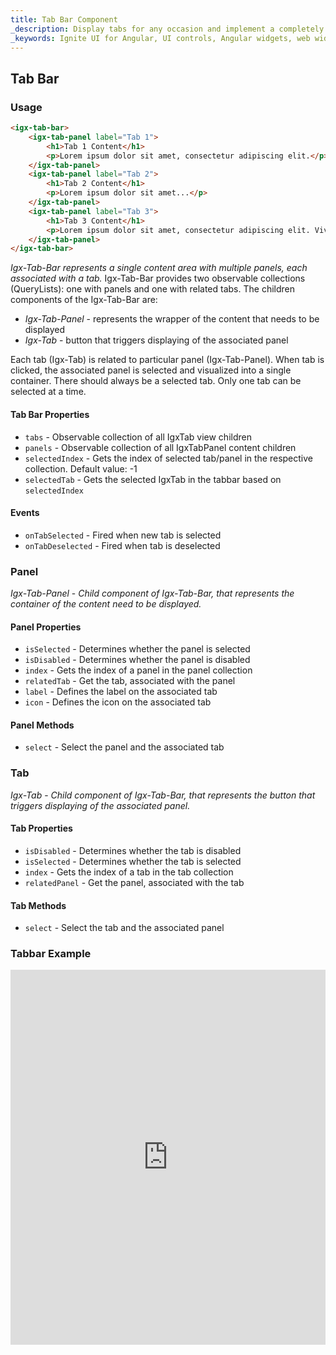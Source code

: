 ```yaml
---
title: Tab Bar Component
_description: Display tabs for any occasion and implement a completely tabbed user interface. These UI controls manage every aspect of your tabs’ appearance and behavior.
_keywords: Ignite UI for Angular, UI controls, Angular widgets, web widgets, UI widgets, Angular, Native Angular Components Suite, Native Angular Controls, Native Angular Components Library, Angular Tab Bar component, Angular Tab Bar controls
---
```


## Tab Bar

### Usage
```html
<igx-tab-bar>
    <igx-tab-panel label="Tab 1">
        <h1>Tab 1 Content</h1>
        <p>Lorem ipsum dolor sit amet, consectetur adipiscing elit.</p>
    </igx-tab-panel>
    <igx-tab-panel label="Tab 2">
        <h1>Tab 2 Content</h1>
        <p>Lorem ipsum dolor sit amet...</p>
    </igx-tab-panel>
    <igx-tab-panel label="Tab 3">
        <h1>Tab 3 Content</h1>
        <p>Lorem ipsum dolor sit amet, consectetur adipiscing elit. Vivamus vitae malesuada odio.</p>
    </igx-tab-panel>
</igx-tab-bar>
```

_Igx-Tab-Bar represents a single content area with multiple panels, each associated with a tab._
Igx-Tab-Bar provides two observable collections (QueryLists): one with panels and one with related tabs.
The children components of the Igx-Tab-Bar are:

- *Igx-Tab-Panel* - represents the wrapper of the content that needs to be displayed
- *Igx-Tab* - button that triggers displaying of the associated panel

Each tab (Igx-Tab) is related to particular panel (Igx-Tab-Panel). When tab is clicked, the associated panel is selected and visualized into a single container.
There should always be a selected tab. Only one tab can be selected at a time.

#### Tab Bar Properties
- `tabs` - Observable collection of all IgxTab view children
- `panels` - Observable collection of all IgxTabPanel content children
- `selectedIndex` - Gets the index of selected tab/panel in the respective collection. Default value: -1
- `selectedTab` - Gets the selected IgxTab in the tabbar based on `selectedIndex`

#### Events
- `onTabSelected` - Fired when new tab is selected
- `onTabDeselected` - Fired when tab is deselected

### Panel
*Igx-Tab-Panel* - _Child component of Igx-Tab-Bar, that represents the container of the content need to be displayed._

#### Panel Properties
- `isSelected` - Determines whether the panel is selected
- `isDisabled` - Determines whether the panel is disabled
- `index` - Gets the index of a panel in the panel collection
- `relatedTab` - Get the tab, associated with the panel
- `label` - Defines the label on the associated tab
- `icon` - Defines the icon on the associated tab

#### Panel Methods
- `select` - Select the panel and the associated tab

### Tab
*Igx-Tab* - _Child component of Igx-Tab-Bar, that represents the button that triggers displaying of the associated panel._

#### Tab Properties
- `isDisabled` - Determines whether the tab is disabled
- `isSelected` - Determines whether the tab is selected
- `index` - Gets the index of a tab in the tab collection
- `relatedPanel` - Get the panel, associated with the tab

#### Tab Methods
- `select` - Select the tab and the associated panel

### Tabbar Example
<div class="sample-container" style="height:600px">
    <iframe src='https://embed.plnkr.co/DOarGXGXOhO6BsWNdvhr/?show=preview&sidebar=false' width="100%" height="100%" seamless frameBorder="0"></inframe>
</div>